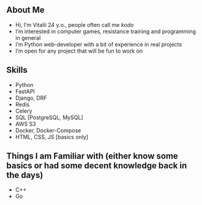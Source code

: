 ## About Me
- Hi, I’m Vitalii 24 y.o., people often call me _kodo_
- I’m interested in computer games, resistance training and programming in general
- I’m Python web-developer with a bit of experience in real projects
- I’m open for any project that will be fun to work on

## Skills
- Python
- FastAPI
- Django, DRF
- Redis
- Celery
- SQL [PostgreSQL, MySQL]
- AWS S3
- Docker, Docker-Compose
- HTML, CSS, JS [basics only]

## Things I am Familiar with (either know some basics or had some decent knowledge back in the days)
- C++
- Go
